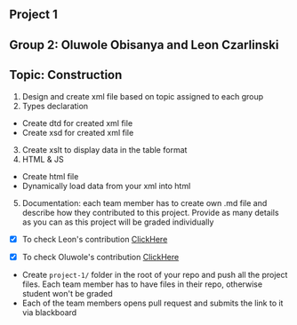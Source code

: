 ## Project 1
## Group 2: Oluwole Obisanya and Leon Czarlinski
## Topic: Construction


1. Design and create xml file based on topic assigned to each group
2. Types declaration
 - Create dtd for created xml file
 - Create xsd for created xml file
3. Create xslt to display data in the table format
4. HTML & JS
 - Create html file
 - Dynamically load data from your xml into html
 
5. Documentation: each team member has to create own .md file and describe how they contributed to this project. Provide as many details as you can as this project will be graded individually
 - [X] To check Leon's contribution [ClickHere](/leonCzarlinski.md) 
 - [X] To check Oluwole's contribution [ClickHere](/oluwoleObisanya.md)

 
- Create `project-1/` folder in the root of your repo and push all the project files. Each team member has to have files in their repo, otherwise student won't be graded
- Each of the team members opens pull request and submits the link to it via blackboard